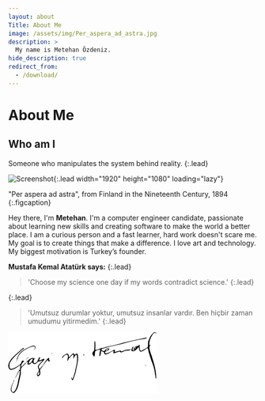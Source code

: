 ```yaml
---
layout: about
Title: About Me
image: /assets/img/Per_aspera_ad_astra.jpg
description: >
  My name is Metehan Özdeniz.
hide_description: true
redirect_from:
  - /download/
---
```


# About Me

<!--author-->

## Who am I

Someone who manipulates the system behind reality.
{:.lead}

![Screenshot](../assets/img/Per_aspera_ad_astra.jpg){:.lead width="1920" height="1080" loading="lazy"}

"Per aspera ad astra", from Finland in the Nineteenth Century, 1894
{:.figcaption}

Hey there, I'm **Metehan**. I'm a computer engineer candidate, passionate about learning new skills and creating software to make the world a better place. I am a curious person and a fast learner, hard work doesn't scare me. My goal is to create things that make a difference. I love art and technology. My biggest motivation is Turkey’s founder.

**Mustafa Kemal Atatürk says:** 
{:.lead}
>'Choose my science one day if my words contradict science.'
{:.lead}

{:.lead}
>'Umutsuz durumlar yoktur, umutsuz insanlar vardır. Ben hiçbir zaman umudumu yitirmedim.'
{:.lead}

![Mustafa Kemal Atatürk](/assets/img/mustafa_kemal_ataturk_imza.png)